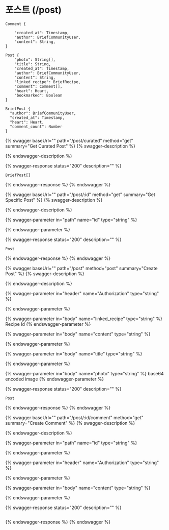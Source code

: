 # 포스트 (/post)

```
Comment {

    "created_at": Timestamp,
    "author": BriefCommunityUser,
    "content": String,
}

Post {
    "photo": String[],
    "title": String,
    "created_at": Timestamp,
    "author": BriefCommunityUser,
    "content": String,
    "linked_recipe": BriefRecipe,
    "comment": Comment[],
    "heart": Heart,
    "bookmarked": Boolean
}

BriefPost {
  "author": BriefCommunityUser,
  "created_at": Timestamp,
  "heart": Heart,
  "comment_count": Number
}
```

{% swagger baseUrl="" path="/post/curated" method="get" summary="Get Curated Post" %}
{% swagger-description %}

{% endswagger-description %}

{% swagger-response status="200" description="" %}
```
BriefPost[]
```
{% endswagger-response %}
{% endswagger %}

{% swagger baseUrl="" path="/post/:id" method="get" summary="Get Specific Post" %}
{% swagger-description %}

{% endswagger-description %}

{% swagger-parameter in="path" name="id" type="string" %}

{% endswagger-parameter %}

{% swagger-response status="200" description="" %}
```
Post
```
{% endswagger-response %}
{% endswagger %}

{% swagger baseUrl="" path="/post" method="post" summary="Create Post" %}
{% swagger-description %}

{% endswagger-description %}

{% swagger-parameter in="header" name="Authorization" type="string" %}

{% endswagger-parameter %}

{% swagger-parameter in="body" name="linked_recipe" type="string" %}
Recipe Id
{% endswagger-parameter %}

{% swagger-parameter in="body" name="content" type="string" %}

{% endswagger-parameter %}

{% swagger-parameter in="body" name="title" type="string" %}

{% endswagger-parameter %}

{% swagger-parameter in="body" name="photo" type="string" %}
base64 encoded image
{% endswagger-parameter %}

{% swagger-response status="200" description="" %}
```
Post
```
{% endswagger-response %}
{% endswagger %}

{% swagger baseUrl="" path="/post/:id/comment" method="get" summary="Create Comment" %}
{% swagger-description %}

{% endswagger-description %}

{% swagger-parameter in="path" name="id" type="string" %}

{% endswagger-parameter %}

{% swagger-parameter in="header" name="Authorization" type="string" %}

{% endswagger-parameter %}

{% swagger-parameter in="body" name="content" type="string" %}

{% endswagger-parameter %}

{% swagger-response status="200" description="" %}
```
```
{% endswagger-response %}
{% endswagger %}
